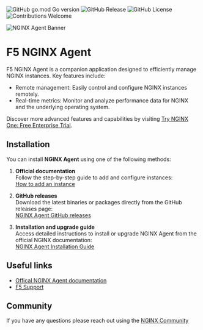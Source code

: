 ![GitHub go.mod Go version](https://img.shields.io/github/go-mod/go-version/nginx/agent)
![GitHub Release](https://img.shields.io/github/v/release/nginx/agent)
![GitHub License](https://img.shields.io/github/license/nginx/agent)
![Contributions Welcome](https://img.shields.io/badge/contributions-welcome-brightgreen.svg?style=flat)

![NGINX Agent Banner](docs/agent-banner.png "NGINX Agent Banner")

# F5 NGINX Agent 

F5 NGINX Agent is a companion application designed to efficiently manage NGINX instances. Key features include: 

- Remote management: Easily control and configure NGINX instances remotely.  
- Real-time metrics: Monitor and analyze performance data for NGINX and the underlying operating system.

Discover more advanced features and capabilities by visiting [Try NGINX One: Free Enterprise Trial](https://www.f5.com/trials/nginx-one). 


## Installation

You can install **NGINX Agent** using one of the following methods:

1. **Official documentation**  
   Follow the step-by-step guide to add and configure instances:  
   [How to add an instance](https://docs.nginx.com/nginx-one/how-to/nginx-configs/add-instance/)

2. **GitHub releases**  
   Download the latest binaries or packages directly from the GitHub releases page:  
   [NGINX Agent GitHub releases](https://github.com/nginx/agent/releases)  

3. **Installation and upgrade guide**  
   Access detailed instructions to install or upgrade NGINX Agent from the official NGINX documentation:  
   [NGINX Agent Installation Guide](https://docs.nginx.com/nginx-agent/installation-upgrade/)

## Useful links

* [Offical NGINX Agent documentation](https://docs.nginx.com/nginx-agent/)
* [F5 Support](https://my.f5.com/manage/s/)

## Community 
If you have any questions please reach out using the [NGINX Community](https://community.nginx.org/)
